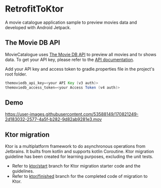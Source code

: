 # RetrofitToKtor

A movie catalogue application sample to preview movies data and developed with Android Jetpack.

## The Movie DB API

MovieCatalogue uses [The Movie DB API](https://www.themoviedb.org/) to preview all movies and tv shows data. To get your API key, please refer to the [API documentation](https://www.themoviedb.org/documentation/api).

Add your API key and access token to gradle.properties file in the project's root folder.
```gradle
themoviedb_api_key=<your API Key (v3 auth)>
themoviedb_access_token=<your Access Token (v4 auth)>
```

## Demo

https://user-images.githubusercontent.com/53588149/170821249-2d183032-2577-4a5f-b282-9d82ab9281e3.mov

## Ktor migration

Ktor is a multiplatform framework to do asynchronous operations from Jetbrains. It builts from kotlin and supports kotlin Coroutine.
Ktor migration guideline has been created for learning purposes, excluding the unit tests.
+ Refer to [ktor/start](https://github.com/syntialai/RetrofitToKtor/tree/ktor/start) branch for Ktor migration starter code and the guidelines.
+ Refer to [ktor/finished](https://github.com/syntialai/RetrofitToKtor/tree/ktor/finished) branch for the completed code of migration to Ktor.
